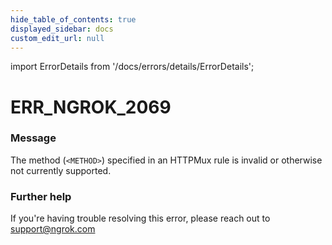 ```yaml
---
hide_table_of_contents: true
displayed_sidebar: docs
custom_edit_url: null
---
```


import ErrorDetails from '/docs/errors/details/ErrorDetails';

# ERR_NGROK_2069

### Message
The method (`<METHOD>`) specified in an HTTPMux rule is invalid or otherwise not currently supported.

### Further help
If you're having trouble resolving this error, please reach out to [support@ngrok.com](mailto:support@ngrok.com?subject=Help%20with%20ERR_NGROK_2069)

<ErrorDetails error='err_ngrok_2069' />
